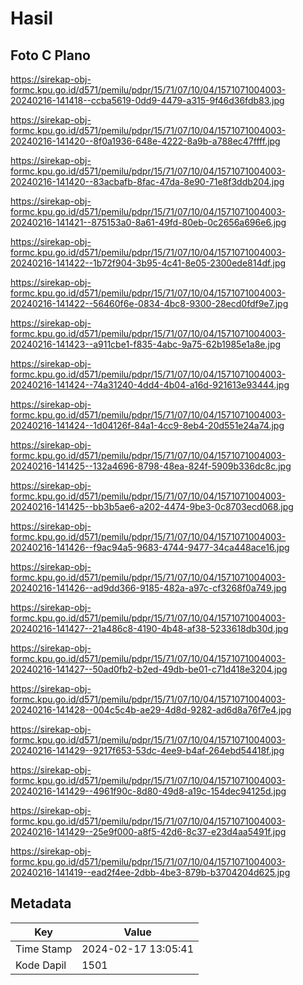 # Hasil

## Foto C Plano

https://sirekap-obj-formc.kpu.go.id/d571/pemilu/pdpr/15/71/07/10/04/1571071004003-20240216-141418--ccba5619-0dd9-4479-a315-9f46d36fdb83.jpg

https://sirekap-obj-formc.kpu.go.id/d571/pemilu/pdpr/15/71/07/10/04/1571071004003-20240216-141420--8f0a1936-648e-4222-8a9b-a788ec47ffff.jpg

https://sirekap-obj-formc.kpu.go.id/d571/pemilu/pdpr/15/71/07/10/04/1571071004003-20240216-141420--83acbafb-8fac-47da-8e90-71e8f3ddb204.jpg

https://sirekap-obj-formc.kpu.go.id/d571/pemilu/pdpr/15/71/07/10/04/1571071004003-20240216-141421--875153a0-8a61-49fd-80eb-0c2656a696e6.jpg

https://sirekap-obj-formc.kpu.go.id/d571/pemilu/pdpr/15/71/07/10/04/1571071004003-20240216-141422--1b72f904-3b95-4c41-8e05-2300ede814df.jpg

https://sirekap-obj-formc.kpu.go.id/d571/pemilu/pdpr/15/71/07/10/04/1571071004003-20240216-141422--56460f6e-0834-4bc8-9300-28ecd0fdf9e7.jpg

https://sirekap-obj-formc.kpu.go.id/d571/pemilu/pdpr/15/71/07/10/04/1571071004003-20240216-141423--a911cbe1-f835-4abc-9a75-62b1985e1a8e.jpg

https://sirekap-obj-formc.kpu.go.id/d571/pemilu/pdpr/15/71/07/10/04/1571071004003-20240216-141424--74a31240-4dd4-4b04-a16d-921613e93444.jpg

https://sirekap-obj-formc.kpu.go.id/d571/pemilu/pdpr/15/71/07/10/04/1571071004003-20240216-141424--1d04126f-84a1-4cc9-8eb4-20d551e24a74.jpg

https://sirekap-obj-formc.kpu.go.id/d571/pemilu/pdpr/15/71/07/10/04/1571071004003-20240216-141425--132a4696-8798-48ea-824f-5909b336dc8c.jpg

https://sirekap-obj-formc.kpu.go.id/d571/pemilu/pdpr/15/71/07/10/04/1571071004003-20240216-141425--bb3b5ae6-a202-4474-9be3-0c8703ecd068.jpg

https://sirekap-obj-formc.kpu.go.id/d571/pemilu/pdpr/15/71/07/10/04/1571071004003-20240216-141426--f9ac94a5-9683-4744-9477-34ca448ace16.jpg

https://sirekap-obj-formc.kpu.go.id/d571/pemilu/pdpr/15/71/07/10/04/1571071004003-20240216-141426--ad9dd366-9185-482a-a97c-cf3268f0a749.jpg

https://sirekap-obj-formc.kpu.go.id/d571/pemilu/pdpr/15/71/07/10/04/1571071004003-20240216-141427--21a486c8-4190-4b48-af38-5233618db30d.jpg

https://sirekap-obj-formc.kpu.go.id/d571/pemilu/pdpr/15/71/07/10/04/1571071004003-20240216-141427--50ad0fb2-b2ed-49db-be01-c71d418e3204.jpg

https://sirekap-obj-formc.kpu.go.id/d571/pemilu/pdpr/15/71/07/10/04/1571071004003-20240216-141428--004c5c4b-ae29-4d8d-9282-ad6d8a76f7e4.jpg

https://sirekap-obj-formc.kpu.go.id/d571/pemilu/pdpr/15/71/07/10/04/1571071004003-20240216-141429--9217f653-53dc-4ee9-b4af-264ebd54418f.jpg

https://sirekap-obj-formc.kpu.go.id/d571/pemilu/pdpr/15/71/07/10/04/1571071004003-20240216-141429--4961f90c-8d80-49d8-a19c-154dec94125d.jpg

https://sirekap-obj-formc.kpu.go.id/d571/pemilu/pdpr/15/71/07/10/04/1571071004003-20240216-141429--25e9f000-a8f5-42d6-8c37-e23d4aa5491f.jpg

https://sirekap-obj-formc.kpu.go.id/d571/pemilu/pdpr/15/71/07/10/04/1571071004003-20240216-141419--ead2f4ee-2dbb-4be3-879b-b3704204d625.jpg


## Metadata

| Key        | Value               |
| ---------- | ------------------- |
| Time Stamp | 2024-02-17 13:05:41 |
| Kode Dapil | 1501                |



